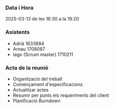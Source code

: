 ### Data i Hora  
2025-03-13 de les 16:30 a la 19:20  

### Asistents  
- Adrià 1633884    
- Arnau 1708087  
- Iago (Scrum master) 1710211  

### Acta de la reunió  
- Organització del treball
- Començament d'especificacions
- Actualitzar actes
- Resumir per punts els requeriments del client
- Planificació Burndown
